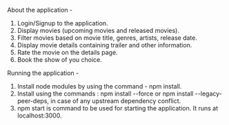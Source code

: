 About the application -
1. Login/Signup to the application.
2. Display movies (upcoming movies and released movies).
3. Filter movies based on movie title, genres, artists, release date.
4. Display movie details containing trailer and other information. 
5. Rate the movie on the details page.
6. Book the show of you choice.

Running the application -
1. Install node modules by using the command - npm install.
2. Install using the commands : npm install --force or npm install --legacy-peer-deps, in case of any upstream dependency conflict.
3. npm start is command to be used for starting the application. It runs at localhost:3000.
